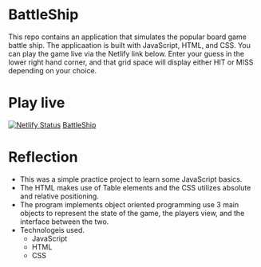 # BattleShip
This repo contains an application that simulates the popular board game battle ship. The applicaation is built with JavaScript, HTML, and CSS. You can play the game live via the Netlify link below. Enter your guess in the lower right hand corner, and that grid space will display either HIT or MISS depending on your choice.  

# Play live 
[![Netlify Status](https://api.netlify.com/api/v1/badges/f904e25a-4c5b-46c4-9379-28789ecb314a/deploy-status)](https://app.netlify.com/sites/naughty-swanson-ef2f3e/deploys)
<a href="https://naughty-swanson-ef2f3e.netlify.app">BattleShip</a>

# Reflection
<ul>
  <li> This was a simple practice project to learn some JavaScript basics.</li>
  <li> The HTML makes use of Table elements and the CSS utilizes absolute and relative positioning.</li>
  <li> The program implements object oriented programming use 3 main objects to represent the state of the game, the players view, and the interface between the two.</li>
  <li>Technologeis used.
    <ul>
      <li>JavaScript</li>
      <li>HTML</li>
      <li>CSS</li>
    </ul>
  </li>
</ul>
